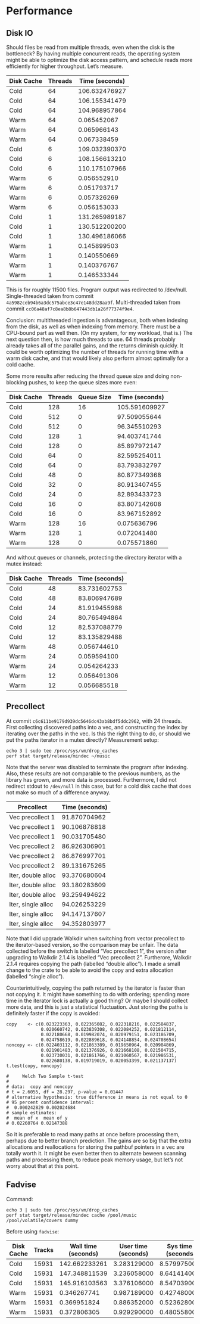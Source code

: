 # Performance

## Disk IO

Should files be read from multiple threads, even when the disk is the
bottleneck? By having multiple concurrent reads, the operating system might be
able to optimize the disk access pattern, and schedule reads more efficiently
for higher throughput. Let’s measure.

| Disk Cache | Threads | Time (seconds)  |
| ---------- | ------- | --------------- |
| Cold       |      64 |   106.632476927 |
| Cold       |      64 |   106.155341479 |
| Cold       |      64 |   104.968957864 |
| Warm       |      64 |     0.065452067 |
| Warm       |      64 |     0.065966143 |
| Warm       |      64 |     0.067338459 |
| Cold       |       6 |   109.032390370 |
| Cold       |       6 |   108.156613210 |
| Cold       |       6 |   110.175107966 |
| Warm       |       6 |     0.056552910 |
| Warm       |       6 |     0.051793717 |
| Warm       |       6 |     0.057326269 |
| Warm       |       6 |     0.056153033 |
| Cold       |       1 |   131.265989187 |
| Cold       |       1 |   130.512200200 |
| Cold       |       1 |   130.496186066 |
| Warm       |       1 |     0.145899503 |
| Warm       |       1 |     0.140550669 |
| Warm       |       1 |     0.140376767 |
| Warm       |       1 |     0.146533344 |

This is for roughly 11500 files. Program output was redirected to /dev/null.
Single-threaded taken from commit `4a5982ceb94b6a3dc575abce3c47e148dd28aa9f`.
Multi-threaded taken from commit `cc06a48af7c8ea8b8b647443db1a26f77374f9e4`.

Conclusion: multithreaded ingestion is advantageous, both when indexing from the
disk, as well as when indexing from memory. There must be a CPU-bound part as
well then. (On my system, for my workload, that is.) The next question then, is
how much threads to use. 64 threads probably already takes all of the parallel
gains, and the returns diminish quickly. It could be worth optimizing the number
of threads for running time with a warm disk cache, and that would likely also
perform almost optimally for a cold cache.

Some more results after reducing the thread queue size and doing non-blocking
pushes, to keep the queue sizes more even:

| Disk Cache | Threads | Queue Size | Time (seconds)  |
| ---------- | ------- | ---------- | --------------- |
| Cold       |     128 |         16 |   105.591609927 |
| Cold       |     512 |          0 |    97.509055644 |
| Cold       |     512 |          0 |    96.345510293 |
| Cold       |     128 |          1 |    94.403741744 |
| Cold       |     128 |          0 |    85.897972147 |
| Cold       |      64 |          0 |    82.595254011 |
| Cold       |      64 |          0 |    83.793832797 |
| Cold       |      48 |          0 |    80.877349368 |
| Cold       |      32 |          0 |    80.913407455 |
| Cold       |      24 |          0 |    82.893433723 |
| Cold       |      16 |          0 |    83.807142608 |
| Cold       |      16 |          0 |    83.967152892 |
| Warm       |     128 |         16 |     0.075636796 |
| Warm       |     128 |          1 |     0.072041480 |
| Warm       |     128 |          0 |     0.075571860 |

And without queues or channels, protecting the directory iterator with a mutex
instead:

| Disk Cache | Threads | Time (seconds)  |
| ---------- | ------- | --------------- |
| Cold       |      48 |    83.731602753 |
| Cold       |      48 |    83.806947689 |
| Cold       |      24 |    81.919455988 |
| Cold       |      24 |    80.765494864 |
| Cold       |      12 |    82.537088779 |
| Cold       |      12 |    83.135829488 |
| Warm       |      48 |     0.056744610 |
| Warm       |      24 |     0.059594100 |
| Warm       |      24 |     0.054264233 |
| Warm       |      12 |     0.056491306 |
| Warm       |      12 |     0.056685518 |

## Precollect

At commit `c6c611be9179d939dc5646dc43ab8bdf5ddc2962`, with 24 threads. First
collecting discovered paths into a vec, and constructing the index by iterating
over the paths in the vec. Is this the right thing to do, or should we put the
paths iterator in a mutex directly? Measurement setup:

    echo 3 | sudo tee /proc/sys/vm/drop_caches
    perf stat target/release/mindec ~/music

Note that the server was disabled to terminate the program after indexing. Also,
these results are not comparable to the previous numbers, as the library has
grown, and more data is processed. Furthermore, I did not redirect stdout to
`/dev/null` in this case, but for a cold disk cache that does not make so much
of a difference anyway.

| Precollect         | Time (seconds)  |
| ------------------ | --------------- |
| Vec precollect 1   |    91.870704962 |
| Vec precollect 1   |    90.106878818 |
| Vec precollect 1   |    90.031705480 |
| Vec precollect 2   |    86.926306901 |
| Vec precollect 2   |    86.876997701 |
| Vec precollect 2   |    89.131675265 |
| Iter, double alloc |    93.370680604 |
| Iter, double alloc |    93.180283609 |
| Iter, double alloc |    93.259494622 |
| Iter, single alloc |    94.026253229 |
| Iter, single alloc |    94.147137607 |
| Iter, single alloc |    94.352803977 |

Note that I did upgrade Walkdir when switching from vector precollect to the
iterator-based version, so the comparison may be unfair. The data collected
before the switch is labelled “Vec precollect 1”, the version after upgrading to
Walkdir 2.1.4 is labelled “Vec precollect 2”. Furtherore, Walkdir 2.1.4 requires
copying the path (labelled “double alloc”). I made a small change to the crate
to be able to avoid the copy and extra allocation (labelled “single alloc”).

Counterintuitively, copying the path returned by the iterator is faster than not
copying it. It might have something to do with ordering; spending more time in
the iterator lock is actually a good thing? Or maybe I should collect more data,
and this is just a statistical fluctuation. Just storing the paths is definitely
faster if the copy is avoided:

    copy    <- c(0.023223363, 0.022365082, 0.022318216, 0.022584837,
                 0.020660742, 0.023839308, 0.022084252, 0.021812114,
                 0.022180668, 0.019982074, 0.020979151, 0.023186709,
                 0.024758619, 0.022889618, 0.024148854, 0.024708654)
    noncopy <- c(0.022403112, 0.021863389, 0.019650964, 0.020984869,
                 0.021901483, 0.021376926, 0.021668108, 0.021504715,
                 0.023730031, 0.021861766, 0.021060567, 0.021986531,
                 0.022680138, 0.019719019, 0.020053399, 0.021137137)
    t.test(copy, noncopy)

    #     Welch Two Sample t-test
    #
    # data:  copy and noncopy
    # t = 2.6055, df = 28.297, p-value = 0.01447
    # alternative hypothesis: true difference in means is not equal to 0
    # 95 percent confidence interval:
    #  0.000242829 0.002024684
    # sample estimates:
    #  mean of x  mean of y
    # 0.02260764 0.02147388

So it is preferable to read many paths at once before processing them, perhaps
due to better branch prediction. The gains are so big that the extra allocations
and reallocations for storing the pathbuf pointers in a vec are totally worth
it. It might be even better then to alternate beween scanning paths and
processing them, to reduce peak memory usage, but let’s not worry about that at
this point.

## Fadvise

Command:

    echo 3 | sudo tee /proc/sys/vm/drop_caches
    perf stat target/release/mindec cache /pool/music /pool/volatile/covers dummy

Before using `fadvise`:

| Disk Cache | Tracks | Wall time (seconds) | User time (seconds) | Sys time (seconds |
| ---------- | ------ | ------------------- | ------------------- | ----------------- |
| Cold       |  15931 |       142.662233261 |         3.283129000 |       8.579975000 |
| Cold       |  15931 |       147.348811539 |         3.236058000 |       8.641414000 |
| Cold       |  15931 |       145.916103563 |         3.376106000 |       8.547039000 |
| Warm       |  15931 |         0.346267741 |         0.987189000 |       0.427480000 |
| Warm       |  15931 |         0.369951824 |         0.886352000 |       0.523628000 |
| Warm       |  15931 |         0.372806305 |         0.929290000 |       0.480558000 |
